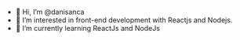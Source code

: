 - 👋 Hi, I’m @danisanca
- 👀 I’m interested in front-end development with Reactjs and Nodejs.
- 🌱 I’m currently learning ReactJs and NodeJs
